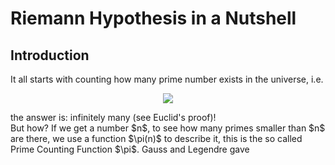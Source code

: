 # Riemann Hypothesis in a Nutshell

## Introduction
It all starts with counting how many prime number exists in the universe, i.e. 
<br/>
<p align="center"> <img src="https://user-images.githubusercontent.com/66701331/183228555-2b5ae855-09f6-41ae-8bc3-1329247683b8.png"> <p/>
the answer is: infinitely many (see Euclid's proof)!
<br/>
But how? If we get a number $n$, to see how many primes smaller than $n$ are there, we use a function $\pi(n)$ to describe it, this is the so called Prime Counting Function $\pi$.
Gauss and Legendre gave
